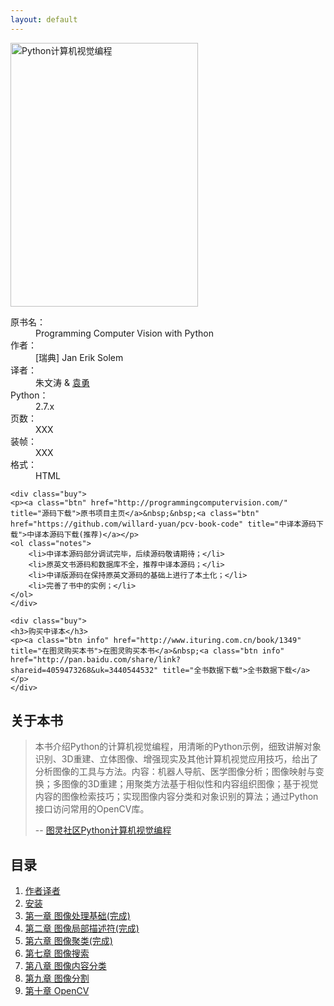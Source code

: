 ```yaml
---
layout: default
---
```


<div class="bookinfo">
	<img src="{{ site.url }}/assets/images/cover.png" title="Python计算机视觉编程" alt="Python计算机视觉编程" width="300" height="422" />
	<dl>
		<dt>原书名：</dt>
		<dd>Programming Computer Vision with Python</dd>
		<dt>作者：</dt>
		<dd>[瑞典] Jan Erik Solem</dd>
		<dt>译者：</dt>
		<dd>朱文涛 & <a href="http://yuanyong.org/">袁勇</a></dd>
		<dt>Python：</dt>
		<dd>2.7.x</dd>
		<dt>页数：</dt>
		<dd>XXX</dd>
		<dt>装帧：</dt>
		<dd>XXX</dd>
		<dt>格式：</dt>
		<dd>HTML</dd>
	</dl>


	<div class="buy">
	<p><a class="btn" href="http://programmingcomputervision.com/" title="源码下载">原书项目主页</a>&nbsp;&nbsp;<a class="btn" href="https://github.com/willard-yuan/pcv-book-code" title="中译本源码下载">中译本源码下载(推荐)</a></p>
	<ol class="notes">
		<li>中译本源码部分调试完毕，后续源码敬请期待；</li>
        <li>原英文书源码和数据库不全，推荐中译本源码；</li>
		<li>中译版源码在保持原英文源码的基础上进行了本土化；</li>
        <li>完善了书中的实例；</li>
	</ol>
	</div>
	
	<div class="buy">
	<h3>购买中译本</h3>
	<p><a class="btn info" href="http://www.ituring.com.cn/book/1349" title="在图灵购买本书">在图灵购买本书</a>&nbsp;<a class="btn info" href="http://pan.baidu.com/share/link?shareid=4059473268&uk=3440544532" title="全书数据下载">全书数据下载</a></p>
	</div>

<!--	<div class="buy">
	<p><a class="btn" href="http://www.ituring.com.cn/book/1333" title="使用支付宝购买电子书">支付宝付款</a>&nbsp;&nbsp;<a class="btn" href="https://sellfy.com/p/qwyU/" title="在图灵社区购买电子书">PayPal 付款</a></p>
	<ol class="notes">
		<li>电子书包含三种格式：PDF、ePub 和 mobi；</li>
        <li>使用支付宝购买只有 PDF 和 mobi 两种格式；</li>
		<li>购买后，错误修正等更新免费获取，不再收费；</li>
	</ol>
	</div> -->

</div>

<div class="clearfix"></div>

<div class="grid-2">
	<div class="announcement">
		<h2>关于本书</h2>
		<blockquote>
			<p>本书介绍Python的计算机视觉编程，用清晰的Python示例，细致讲解对象识别、3D重建、立体图像、增强现实及其他计算机视觉应用技巧，给出了分析图像的工具与方法。内容：机器人导航、医学图像分析；图像映射与变换；多图像的3D重建；用聚类方法基于相似性和内容组织图像；基于视觉内容的图像检索技巧；实现图像内容分类和对象识别的算法；通过Python接口访问常用的OpenCV库。</p>
			<p class="cite">-- <a href="http://www.ituring.com.cn/book/1349?q=python" title="programming computer vision with python Chinese translation" target="_blank">图灵社区Python计算机视觉编程</a></p>
		</blockquote>
	</div>
	<div class="menu">
		<h2>目录</h2>
		<ol>
			<li><a href="{{ site.url }}author.html" title="作者译者">作者译者</a></li>
			<li><a href="{{ site.url }}installation.html" title="安装">安装</a></li>
			<!--<li><a href="{{ site.url }}foreword.html" title="序">序</a></li>-->
			<li><a href="{{ site.url }}chapter1.html" title="第一章 图像处理基础">第一章 图像处理基础(完成)</a></li>
			<li><a href="{{ site.url }}chapter2.html" title="第二章 图像局部描述符">第二章 图像局部描述符(完成)</a></li>
		    <!--<li><a href="{{ site.url }}chapter3.html" title="第三章 基本静态的页面">第三章 基本静态的页面</a></li>-->
			<!--<li><a href="{{ site.url }}chapter4.html" title="第四章 Rails 背后的 Ruby">第四章 Rails 背后的 Ruby</a></li> -->
			<!--<li><a href="{{ site.url }}chapter5.html" title="第五章 完善布局">第五章 完善布局</a></li> -->
			<li><a href="{{ site.url }}chapter6.html" title="第六章 图像聚类">第六章 图像聚类(完成)</a></li>
			<li><a href="{{ site.url }}chapter7.html" title="第七章 图像搜索">第七章 图像搜索</a></li>
			<li><a href="{{ site.url }}chapter8.html" title="第八章 图像内容分类">第八章 图像内容分类</a></li>
			<li><a href="{{ site.url }}chapter9.html" title="第九章 图像分割">第九章 图像分割</a></li>
			<li><a href="{{ site.url }}chapter10.html" title="第十章 OpenCV">第十章 OpenCV</a></li>
<!--	 <li><a href="{{ site.url }}chapter11.html" title="附录 用户间互相关注">第十一章 关注用户</a></li> 注释掉原内容-->
		</ol>
	</div>
	<div class="clearfix"></div>
</div>
